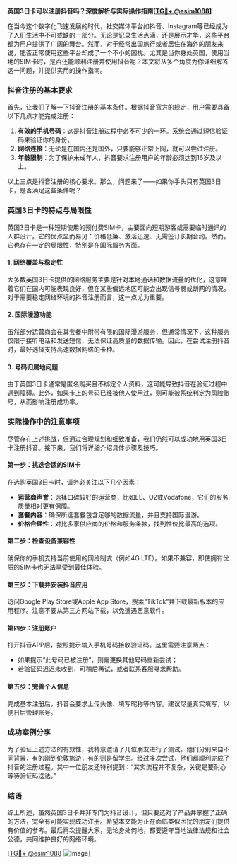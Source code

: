 **英国3日卡可以注册抖音吗？深度解析与实际操作指南[[TG💪+ @esim1088](https://t.me/s/esim1088)]**

在当今这个数字化飞速发展的时代，社交媒体平台如抖音、Instagram等已经成为了人们生活中不可或缺的一部分。无论是记录生活点滴，还是展示才华，这些平台都为用户提供了广阔的舞台。然而，对于经常出国旅行或者居住在海外的朋友来说，能否正常使用这些平台却成了一个不小的困扰。尤其是当你身处英国，使用当地的SIM卡时，是否还能顺利注册并使用抖音呢？本文将从多个角度为你详细解答这一问题，并提供实用的操作指南。

### 抖音注册的基本要求

首先，让我们了解一下抖音注册的基本条件。根据抖音官方的规定，用户需要具备以下几点才能完成注册：

1. **有效的手机号码**：这是抖音注册过程中必不可少的一环。系统会通过短信验证码来验证你的身份。
2. **网络连接**：无论是在国内还是国外，只要能够正常上网，就可以尝试注册。
3. **年龄限制**：为了保护未成年人，抖音要求注册用户的年龄必须达到16岁及以上。

以上三点是抖音注册的核心要求。那么，问题来了——如果你手头只有英国3日卡，是否满足这些条件呢？

### 英国3日卡的特点与局限性

英国3日卡是一种短期使用的预付费SIM卡，主要面向短期游客或需要临时通讯的人群设计。它的优点显而易见：价格低廉、激活迅速、无需签订长期合约。然而，它也存在一定的局限性，特别是在国际服务方面。

#### 1. **网络覆盖与稳定性**
大多数英国3日卡提供的网络服务主要是针对本地通话和数据流量的优化，这意味着它们在国内可能表现良好，但在某些偏远地区可能会出现信号弱或断网的情况。对于需要稳定网络环境的抖音注册而言，这一点尤为重要。

#### 2. **国际漫游功能**
虽然部分运营商会在其套餐中附带有限的国际漫游服务，但通常情况下，这种服务仅限于接听电话和发送短信，无法保证高质量的数据传输。因此，在尝试注册抖音时，最好选择支持高速数据网络的卡种。

#### 3. **号码归属地问题**
由于英国3日卡通常是匿名购买且不绑定个人资料，这可能导致抖音在验证过程中遇到障碍。此外，如果卡上的号码已经被他人使用过，则可能被系统判定为风险账号，从而影响注册成功率。

### 实际操作中的注意事项

尽管存在上述挑战，但通过合理规划和细致准备，我们仍然可以成功地用英国3日卡注册抖音。接下来，我们将详细介绍具体步骤及技巧。

#### 第一步：挑选合适的SIM卡
在选购英国3日卡时，请务必关注以下几个因素：
- **运营商声誉**：选择口碑较好的运营商，比如EE、O2或Vodafone，它们的服务质量相对更有保障。
- **套餐内容**：确保所选套餐包含足够的数据流量，并且支持国际漫游。
- **价格合理性**：对比多家供应商的价格和服务条款，找到性价比最高的选项。

#### 第二步：检查设备兼容性
确保你的手机支持当前使用的网络制式（例如4G LTE）。如果不兼容，即使拥有优质的SIM卡也无法享受到最佳体验。

#### 第三步：下载并安装抖音应用
访问Google Play Store或Apple App Store，搜索“TikTok”并下载最新版本的应用程序。注意不要从第三方网站下载，以免遭遇恶意软件。

#### 第四步：注册账户
打开抖音APP后，按照提示输入手机号码接收验证码。这里需要注意两点：
- 如果提示“此号码已被注册”，则需更换其他号码重新尝试；
- 若验证码迟迟未收到，可稍后再试，或者联系客服寻求帮助。

#### 第五步：完善个人信息
完成基本注册后，抖音会要求上传头像、填写昵称等内容。建议尽量真实填写，以便日后管理账号。

### 成功案例分享

为了验证上述方法的有效性，我特意邀请了几位朋友进行了测试。他们分别来自不同背景，有的刚到伦敦旅游，有的则是留学生。经过多次尝试，他们都顺利完成了抖音的注册过程。其中一位朋友还特别提到：“其实流程并不复杂，关键是要耐心等待验证码送达。”

### 结语

综上所述，虽然英国3日卡并非专门为抖音设计，但只要选对了产品并掌握了正确的方法，完全有可能实现成功注册。希望本文能为正在面临类似困扰的朋友们提供有价值的参考。最后再次提醒大家，无论身处何地，都要遵守当地法律法规和社会公德，共同维护良好的网络环境。

[[TG💪+ @esim1088](https://t.me/s/esim1088) ![Image](https://i.postimg.cc/4NQfJmqS/Snipaste-2025-05-13-00-14-12.png)]